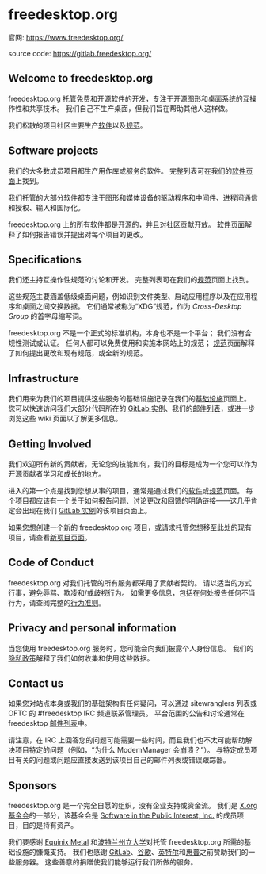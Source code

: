 # freedesktop.org

[软件]: https://www.freedesktop.org/wiki/Software/
[规范]: https://www.freedesktop.org/wiki/Specifications/
[软件页面]: https://www.freedesktop.org/wiki/Software/
[基础设施]: https://www.freedesktop.org/wiki/Infrastructure/
[GitLab 实例]: https://gitlab.freedesktop.org/
[邮件列表]: https://lists.freedesktop.org/
[新项目页面]: https://www.freedesktop.org/wiki/NewProject/
[行为准则]: https://www.freedesktop.org/wiki/CodeOfConduct/
[隐私政策]: https://www.freedesktop.org/wiki/PrivacyPolicy/
[X.org 基金会]: https://www.x.org/wiki/XorgFoundation/
[Software in the Public Interest, Inc.]: https://www.spi-inc.org/

官网: <https://www.freedesktop.org/>

source code: <https://gitlab.freedesktop.org/>

## Welcome to freedesktop.org

freedesktop.org 托管免费和开源软件的开发，专注于开源图形和桌面系统的互操作性和共享技术。 我们自己不生产桌面，但我们旨在帮助其他人这样做。

我们松散的项目社区主要生产[软件]以及[规范]。

## Software projects

我们的大多数成员项目都生产用作库或服务的软件。 完整列表可在我们的[软件页面]上找到。

我们托管的大部分软件都专注于图形和媒体设备的驱动程序和中间件、进程间通信和授权、输入和国际化。

freedesktop.org 上的所有软件都是开源的，并且对社区贡献开放。 [软件页面]解释了如何报告错误并提出对每个项目的更改。

## Specifications

我们还主持互操作性规范的讨论和开发。 完整列表可在我们的[规范]页面上找到。

这些规范主要涵盖低级桌面问题，例如识别文件类型、启动应用程序以及在应用程序和桌面之间交换数据。 它们通常被称为“XDG”规范，作为 *Cross-Desktop Group* 的首字母缩写词。

freedesktop.org 不是一个正式的标准机构，本身也不是一个平台； 我们没有合规性测试或认证。 任何人都可以免费使用和实施本网站上的规范； [规范]页面解释了如何提出更改和现有规范，或全新的规范。

## Infrastructure

我们用来为我们的项目提供这些服务的基础设施记录在我们的[基础设施]页面上。 您可以快速访问我们大部分代码所在的 [GitLab 实例]、我们的[邮件列表]，或进一步浏览这些 wiki 页面以了解更多信息。

## Getting Involved

我们欢迎所有新的贡献者，无论您的技能如何，我们的目标是成为一个您可以作为开源贡献者学习和成长的地方。

进入的第一个点是找到您想从事的项目，通常是通过我们的[软件]或[规范]页面。 每个项目都应该有一个关于如何报告问题、讨论更改和回馈的明确链接——这几乎肯定会出现在我们 [GitLab 实例]的该项目页面上。

如果您想创建一个新的 freedesktop.org 项目，或请求托管您想移至此处的现有项目，请查看[新项目页面]。

## Code of Conduct

freedesktop.org 对我们托管的所有服务都采用了贡献者契约。 请以适当的方式行事，避免辱骂、欺凌和/或歧视行为。 如需更多信息，包括在何处报告任何不当行为，请查阅完整的[行为准则]。

## Privacy and personal information

当您使用 freedesktop.org 服务时，您可能会向我们披露个人身份信息。 我们的[隐私政策]解释了我们如何收集和使用这些数据。

## Contact us

如果您对站点本身或我们的基础架构有任何疑问，可以通过 sitewranglers 列表或 OFTC 的 #freedesktop IRC 频道联系管理员。 平台范围的公告和讨论通常在 freedesktop [邮件列表]中。

请注意，在 IRC 上回答您的问题可能需要一些时间，而且我们也不太可能帮助解决项目特定的问题（例如，“为什么 ModemManager 会崩溃？”）。 与特定成员项目有关的问题或问题应直接发送到该项目自己的邮件列表或错误跟踪器。

## Sponsors

freedesktop.org 是一个完全自愿的组织，没有企业支持或资金流。 我们是 [X.org 基金会]的一部分，该基金会是 [Software in the Public Interest, Inc.] 的成员项目，目的是持有资产。

我们要感谢 [Equinix Metal](https://metal.equinix.com/) 和[波特兰州立大学](https://www.pdx.edu/)对托管 freedesktop.org 所需的基础设施的慷慨支持。 我们也感谢 [GitLab](https://about.gitlab.com/)、[谷歌](https://opensource.google/)、[英特尔](https://www.intel.com/)和[惠普](https://www.hp.com/)之前赞助我们的一些服务器。 这些善意的捐赠使我们能够运行我们所做的服务。
